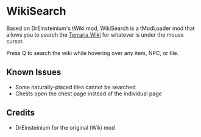 # WikiSearch
Based on DrEinsteinium's tWiki mod, WikiSearch is a tModLoader mod that allows you to search the [Terraria Wiki](http://terraria.gamepedia.com/) for whatever is under the mouse cursor.

Press Q to search the wiki while hovering over any item, NPC, or tile.

## Known Issues
* Some naturally-placed tiles cannot be searched
* Chests open the chest page instead of the individual page

## Credits
* DrEinsteinium for the original tWiki mod